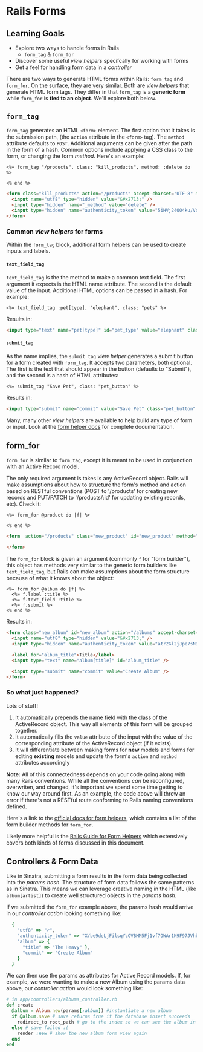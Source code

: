 # Rails Forms
## Learning Goals
- Explore two ways to handle forms in Rails
  + `form_tag` & `form_for`
- Discover some useful _view helpers_ specifcally for working with forms
- Get a feel for handling form data in a _controller_

There are two ways to generate HTML forms within Rails: `form_tag` and `form_for`. On the surface, they are very similar. Both are _view helpers_ that generate HTML form tags. They differ in that `form_tag` is a __generic form__ while `form_for` is __tied to an object__. We'll explore both below.

## `form_tag`
`form_tag` generates an HTML `<form>` element. The first option that it takes is the submission path, (the `action` attribute in the `<form>` tag). The `method` attribute defaults to `POST`. Additional arguments can be given after the path in the form of a hash. Common options include applying a CSS class to the form, or changing the form _method_. Here's an example: 

```erb
<%= form_tag "/products", class: "kill_products", method: :delete do %>

<% end %>
```

```html
<form class="kill_products" action="/products" accept-charset="UTF-8" method="post">
  <input name="utf8" type="hidden" value="&#x2713;" />
  <input type="hidden" name="_method" value="delete" />
  <input type="hidden" name="authenticity_token" value="5iHVj24QO4ku/VoS9/q3/o1XjIMSnnEtCmGt3iY5nPr8TZSyOkplduDkkyWfqPnlWD/zdQ/73e2DD1vRYXF7sQ==" />
</form>
```

### Common _view helpers_ for forms
Within the `form_tag` block, additional form helpers can be used to create inputs and labels.

#### `text_field_tag`
`text_field_tag` is the the method to make a common text field. The first argument
it expects is the HTML name attribute. The second is the default value of the input. Additional HTML options can be passed in a hash. For example:

```erb
<%= text_field_tag :pet[type], "elephant", class: "pets" %>
```

Results in:

```html
<input type="text" name="pet[type]" id="pet_type" value="elephant" class="pets" />
```

#### `submit_tag`
As the name implies, the `submit_tag` _view helper_ generates a submit button for a form created with `form_tag`. It accepts two parameters, both optional. The first is the text that should appear in the button (defaults to "Submit"), and the second is a hash of HTML attributes:

```erb
<%= submit_tag "Save Pet", class: "pet_button" %>
```

Results in:

```html
<input type="submit" name="commit" value="Save Pet" class="pet_button" />
```

Many, many other _view helpers_ are available to help build any type of form or input. Look at the [form helper docs](http://api.rubyonrails.org/classes/ActionView/Helpers/FormTagHelper.html) for complete documentation.

## form_for
`form_for` is similar to `form_tag`, except it is meant to be used in conjunction with an Active Record model.

The only required argument is takes is any ActiveRecord object. Rails will make assumptions about how to structure the form's method and action based on RESTful conventions (POST to '/products' for creating new records and PUT/PATCH to '/products/:id' for updating existing records, etc). Check it:

```erb
<%= form_for @product do |f| %>

<% end %>
```

```html
<form  action="/products" class="new_product" id="new_product" method="post">

</form>
```

The `form_for` block is given an argument (commonly `f` for "form builder"),
this object has methods very similar to the generic form builders like `text_field_tag`, but Rails can make assumptions about the form structure because of what it knows about the object:

```erb
<%= form_for @album do |f| %>
  <%= f.label :title %>
  <%= f.text_field :title %>
  <%= f.submit %>
<% end %>
```

Results in:

```html
<form class="new_album" id="new_album" action="/albums" accept-charset="UTF-8" method="post">
  <input name="utf8" type="hidden" value="&#x2713;" />
  <input type="hidden" name="authenticity_token" value="atr2Gl2jJpe7sN9eAz9npBk1T4FYMcPeFI5xcMDSBDVwtrcnCfl4aHWpFmlrbSm/zF0wd0VUbx6d4Id/h5rjfg==" />

  <label for="album_title">Title</label>
  <input type="text" name="album[title]" id="album_title" />

  <input type="submit" name="commit" value="Create Album" />
</form>
```

### So what just happened?
Lots of stuff!

1. It automatically prepends the name field with the class of the ActiveRecord object. This way all elements of this form will be grouped together.
1. It automatically fills the `value` attribute of the input with the value of the corresponding attribute of the ActiveRecord object (if it exists).
1. It will differentiate between making forms for __new__ models and forms for editing __existing__ models and update the form's `action` and `method` attributes accordingly

__Note:__ All of this connectedness depends on your code going along with many Rails conventions. While all the conventions _can_ be reconfigured, overwriten, and changed, it's important we spend some time getting to know our way around first. As an example, the code above will throw an error if there's not a RESTful route conforming to Rails naming conventions defined.

Here's a link to the [official docs for form helpers](http://api.rubyonrails.org/classes/ActionView/Helpers/FormHelper.html), which contains a list of the form builder methods for `form_for`.

Likely more helpful is the [Rails Guide for Form Helpers](http://guides.rubyonrails.org/form_helpers.html) which extensively covers both kinds of forms discussed in this document.

## Controllers & Form Data
Like in Sinatra, submitting a form results in the form data being collected into the _params hash_. The structure of form data follows the same patterns as in Sinatra. This means we can leverage creative naming in the HTML (like `album[artist]`) to create well structured objects in the _params hash_.

If we submitted the `form_for` example above, the params hash would arrive in our _controller action_ looking something like:

```ruby
  {
    "utf8" => "✓",
    "authenticity_token" => "X/be9deLjFilsqYcOVBMM5Fj1vf7OWAr1K9F97JVhbhFmp/Ig9HSp2urbytRAgIoRAupAeZczOtdwbP49R1i8w==",
    "album" => {
      "title" => "The Heavy" },
      "commit" => "Create Album"
    }
  }
```

We can then use the params as attributes for Active Record models. If, for example, we were wanting to make a new Album using the params data above, our _controller action_ would look something like:

```ruby
# in app/controllers/albums_controller.rb
def create
  @album = Album.new(params[:album]) #instantiate a new album
  if @album.save # save returns true if the database insert succeeds
    redirect_to root_path # go to the index so we can see the album in the list
  else # save failed :(
    render :new # show the new album form view again
  end 
end
```
